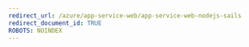 ```yaml
---
redirect_url: /azure/app-service-web/app-service-web-nodejs-sails
redirect_document_id: TRUE 
ROBOTS: NOINDEX
---
```

